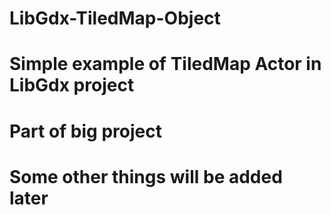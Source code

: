# LibGdx-TiledMap-Object
# Simple example of TiledMap Actor in LibGdx project
# Part of big project
# Some other things will be added later

